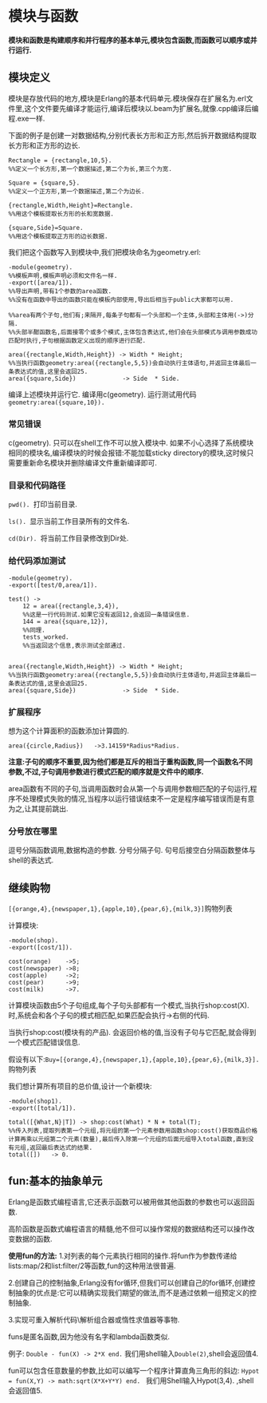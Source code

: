 # 模块与函数 #

**模块和函数是构建顺序和并行程序的基本单元,模块包含函数,而函数可以顺序或并行运行.**

## 模块定义 ##

模块是存放代码的地方,模块是Erlang的基本代码单元.模块保存在扩展名为.erl文件里,这个文件要先编译才能运行,编译后模块以.beam为扩展名,就像.cpp编译后编程.exe一样.

下面的例子是创建一对数据结构,分别代表长方形和正方形,然后拆开数据结构提取长方形和正方形的边长.

```
Rectangle = {rectangle,10,5}. 
%%定义一个长方形,第一个数据描述,第二个为长,第三个为宽.

Square = {square,5}. 
%%定义一个正方形,第一个数据描述,第二个为边长.

{rectangle,Width,Height}=Rectangle. 
%%用这个模板提取长方形的长和宽数据.

{square,Side}=Square. 
%%用这个模板提取正方形的边长数据.
```

我们把这个函数写入到模块中,我们把模块命名为geometry.erl:

```
-module(geometry). 
%%模板声明,模板声明必须和文件名一样.
-export([area/1]). 
%%导出声明,带有1个参数的area函数.
%%没有在函数中导出的函数只能在模板内部使用,导出后相当于public大家都可以用.

%%area有两个子句,他们有;来隔开,每条子句都有一个头部和一个主体,头部和主体用(->)分隔.
%%头部半酣函数名,后面接零个或多个模式,主体包含表达式,他们会在头部模式与调用参数成功匹配时执行,子句根据函数定义出现的顺序进行匹配.

area({rectangle,Width,Height}) -> Width * Height;
%%当执行函数geometry:area({rectangle,5,5})会自动执行主体语句,并返回主体最后一条表达式的值,这里会返回25.
area({square,Side})             -> Side  * Side.
```

编译上述模块并运行它.
编译用c(geometry). 
运行测试用代码``geometry:area({square,10}). ``

### 常见错误 ###

c(geometry). 只可以在shell工作不可以放入模块中.
如果不小心选择了系统模块相同的模块名,编译模块的时候会报错:不能加载sticky directory的模块,这时候只需要重新命名模块并删除编译文件重新编译即可.

### 目录和代码路径 ###

``pwd(). ``打印当前目录.

``ls(). ``显示当前工作目录所有的文件名.

``cd(Dir). ``将当前工作目录修改到Dir处.

### 给代码添加测试 ###

```
-module(geometry). 
-export([test/0,area/1]). 

test() -> 
    12 = area({rectangle,3,4}), 
    %%这是一行代码测试.如果它没有返回12,会返回一条错误信息.
    144 = area({square,12}), 
    %%同理.
    tests_worked.
    %%当返回这个信息,表示测试全部通过.


area({rectangle,Width,Height}) -> Width * Height;
%%当执行函数geometry:area({rectangle,5,5})会自动执行主体语句,并返回主体最后一条表达式的值,这里会返回25.
area({square,Side})             -> Side  * Side.
```

### 扩展程序 ###

想为这个计算面积的函数添加计算圆的.
```
area({circle,Radius})   ->3.14159*Radius*Radius. 
```
**注意:子句的顺序不重要,因为他们都是互斥的相当于重构函数,同一个函数名不同参数,不过,子句调用参数进行模式匹配的顺序就是文件中的顺序.**

area函数有不同的子句,当调用函数时会从第一个与调用参数相匹配的子句运行,程序不处理模式失败的情况,当程序以运行错误结束不一定是程序编写错误而是有意为之,让其提前跳出.

### 分号放在哪里 ###

逗号分隔函数调用,数据构造的参数.
分号分隔子句.
句号后接空白分隔函数整体与shell的表达式.

## 继续购物 ##

``[{orange,4},{newspaper,1},{apple,10},{pear,6},{milk,3}]``购物列表

计算模块:
```
-module(shop). 
-export([cost/1]). 

cost(orange)    ->5;
cost(newspaper) ->8;
cost(apple)     ->2;
cost(pear)      ->9;
cost(milk)      ->7.
```
计算模块函数由5个子句组成,每个子句头部都有一个模式,当执行shop:cost(X). 时,系统会和各个子句的模式相匹配,如果匹配会执行->右侧的代码.

当执行shop:cost(模块有的产品). 会返回价格的值,当没有子句与它匹配,就会得到一个模式匹配错误信息.

假设有以下:``Buy=[{orange,4},{newspaper,1},{apple,10},{pear,6},{milk,3}]. ``购物列表

我们想计算所有项目的总价值,设计一个新模块:

```
-module(shop1). 
-export([total/1]). 

total([{What,N}|T]) -> shop:cost(What) * N + total(T);
%%传入列表,提取列表第一个元组,将元组的第一个元素参数用函数shop:cost()获取商品价格计算再乘以元组第二个元素(数量),最后传入除第一个元组的后面元组导入total函数,直到没有元组,返回最后表达式的结果.
total([])   -> 0. 
```

## fun:基本的抽象单元 ##
Erlang是函数式编程语言,它还表示函数可以被用做其他函数的参数也可以返回函数.

高阶函数是函数式编程语言的精髓,他不但可以操作常规的数据结构还可以操作改变数据的函数.

**使用fun的方法:**
1.对列表的每个元素执行相同的操作.将fun作为参数传递给lists:map/2和list:filter/2等函数,fun的这种用法很普遍.

2.创建自己的控制抽象,Erlang没有for循环,但我们可以创建自己的for循环,创建控制抽象的优点是:它可以精确实现我们期望的做法,而不是通过依赖一组预定义的控制抽象.

3.实现可重入解析代码\解析组合器或惰性求值器等事物.

funs是匿名函数,因为他没有名字和lambda函数类似.

例子:
``Double - fun(X) -> 2*X end.``
我们用shell输入``Double(2)``,shell会返回值4.

fun可以包含任意数量的参数,比如可以编写一个程序计算直角三角形的斜边:
``Hypot = fun(X,Y) -> math:sqrt(X*X+Y*Y) end. ``
我们用Shell输入Hypot(3,4). ,shell会返回值5.


